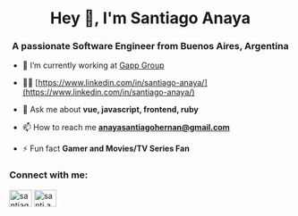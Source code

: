 <h1 align="center">Hey 👋, I'm Santiago Anaya</h1>
<h3 align="center">A passionate Software Engineer from Buenos Aires, Argentina</h3>

- 🔭 I’m currently working at [Gapp Group](https://www.gappgroup.com/)

- 👨‍💻 [https://www.linkedin.com/in/santiago-anaya/](https://www.linkedin.com/in/santiago-anaya/)

- 💬 Ask me about **vue, javascript, frontend, ruby**

- 📫 How to reach me **anayasantiagohernan@gmail.com**

- ⚡ Fun fact **Gamer and Movies/TV Series Fan**

<h3 align="left">Connect with me:</h3>
<p align="left">
<a href="https://linkedin.com/in/santiago-anaya" target="blank"><img align="center" src="https://cdn.jsdelivr.net/npm/simple-icons@3.0.1/icons/linkedin.svg" alt="santiago-anaya" height="30" width="40" /></a>
<a href="https://instagram.com/santi.anaya_" target="blank"><img align="center" src="https://cdn.jsdelivr.net/npm/simple-icons@3.0.1/icons/instagram.svg" alt="santi.anaya_" height="30" width="40" /></a>
</p>
